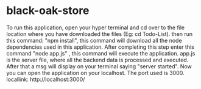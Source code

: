# black-oak-store
To run this application, open your hyper terminal and cd over to the file location where you have downloaded the files (Eg: cd Todo-List). then run this command: "npm install", this command will download all the node dependencies used in this application. After completing this step enter this command "node app.js" , this command will execute the application. app.js is the server file, where all the backend data is processed and executed. After that a msg will display on your terminal saying "server started". Now you can open the application on your localhost. The port used is 3000. locallink: http://localhost:3000/
